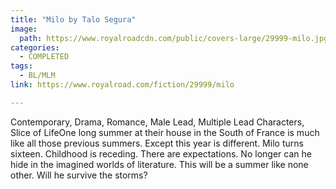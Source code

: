 ```yaml
---
title: "Milo by Talo Segura"
image:
  path: https://www.royalroadcdn.com/public/covers-large/29999-milo.jpg
categories:
  - COMPLETED
tags:
  - BL/MLM
link: https://www.royalroad.com/fiction/29999/milo

---
```

Contemporary, Drama, Romance, Male Lead, Multiple Lead Characters, Slice of LifeOne long summer at their house in the South of France is much like all those previous summers. Except this year is different. Milo turns sixteen. Childhood is receding. There are expectations. No longer can he hide in the imagined worlds of literature. This will be a summer like none other. Will he survive the storms?

